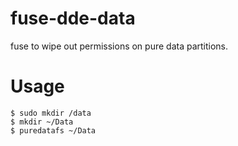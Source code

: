 # fuse-dde-data
fuse to wipe out permissions on pure data partitions.

# Usage
```
$ sudo mkdir /data
$ mkdir ~/Data
$ puredatafs ~/Data
```
